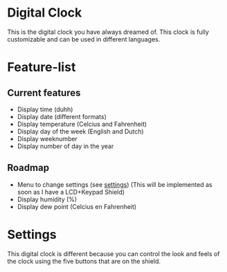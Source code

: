 # Digital Clock

This is the digital clock you have always dreamed of. This clock is fully customizable and can be used in different languages.

# Feature-list
## Current features
- Display time (duhh)
- Display date (different formats)
- Display temperature (Celcius and Fahrenheit)
- Display day of the week (English and Dutch)
- Display weeknumber
- Display number of day in the year

## Roadmap
- Menu to change settings (see [settings](https://github.com/sebastiaanspeck/Digital-Clock#settings)) (This will be implemented as soon as I have a LCD+Keypad Shield)
- Display humidity (%)
- Display dew point (Celcius en Fahrenheit)

# Settings
This digital clock is different because you can control the look and feels of the clock using the five buttons that are on the shield.
